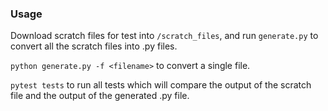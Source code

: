 ### Usage
Download scratch files for test into `/scratch_files`, and run `generate.py` to convert all the scratch files into .py files.

`python generate.py -f <filename>` to convert a single file.

`pytest tests` to run all tests which will compare the output of the scratch file and the output of the generated .py file.
